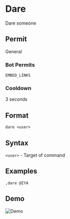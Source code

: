 # Dare
Dare someone

## Permit
General
### Bot Permits
`EMBED_LINKS`
### Cooldown
3 seconds
## Format
`dare <user>`
## Syntax
`<user>` - Target of command
## Examples
`,dare @IYA`
## Demo 
![Demo](https://i.ibb.co/YhRQ2tq/dare.gif)
